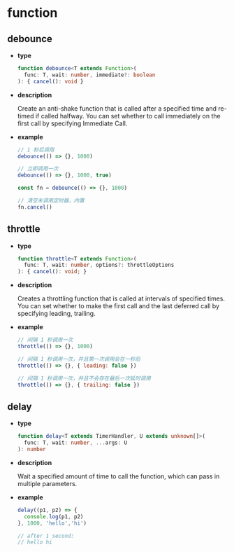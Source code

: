 # function

## debounce

- **type**

  ```ts
  function debounce<T extends Function>(
    func: T, wait: number, immediate?: boolean
  ): { cancel(): void }
  ```

- **description**

  Create an anti-shake function that is called after a specified time and re-timed if called halfway. You can set whether to call immediately on the first call by specifying Immediate Call.

- **example**

  ```js
  // 1 秒后调用
  debounce(() => {}, 1000)
  
  // 立即调用一次
  debounce(() => {}, 1000, true)
  
  const fn = debounce(() => {}, 1000)
  
  // 清空未调用定时器，内置
  fn.cancel()
  ```

## throttle[](http://localhost:5173/peach-utils/zh/docs/function.html#throttle)

- **type**

  ```ts
  function throttle<T extends Function>(
    func: T, wait: number, options?: throttleOptions
  ): { cancel(): void; }
  ```

- **description**

  Creates a throttling function that is called at intervals of specified times. You can set whether to make the first call and the last deferred call by specifying leading, trailing.

- **example**

  ```js
  // 间隔 1 秒调用一次
  throttle(() => {}, 1000)
  
  // 间隔 1 秒调用一次，并且第一次调用会在一秒后
  throttle(() => {}, { leading: false })
  
  // 间隔 1 秒调用一次，并且不会存在最后一次延时调用
  throttle(() => {}, { trailing: false })
  ```

## delay[](http://localhost:5173/peach-utils/zh/docs/function.html#delay)

- **type**

  ```ts
  function delay<T extends TimerHandler, U extends unknown[]>(
    func: T, wait: number, ...args: U
  ): number
  ```

- **description**

  Wait a specified amount of time to call the function, which can pass in multiple parameters.

- **example**

  ```js
  delay((p1, p2) => {
    console.log(p1, p2)
  }, 1000, 'hello','hi')
  
  // after 1 second:
  // hello hi
  ```